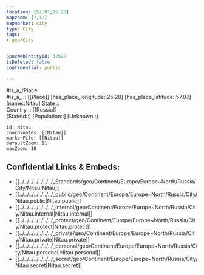 ```yaml
---
location: [57.07,25.28] 
mapzoom: [7,12] 
mapmarker: city 
type: City
tags:
- geo/City


SpocWebEntityId: 32928
isDeleted: false
confidential: public

---
```

#is_a_/Place  
#is_a_ :: [[Place]] 
[has_place_longitude::25.28] 
[has_place_latitude::57.07] 
[name::Nitau] 
State ::  
Country :: [[Russia]]  
[StateId::] 
[Population::] 
[Unknown::] 


```leaflet
id: Nitau
coordinates: [[Nitau]] 
markerFile: [[Nitau]] 
defaultZoom: 11 
maxZoom: 18
```


## Confidential Links & Embeds: 
- [[../../../../../../../_Standards/geo/Continent/Europe/Europe~North/Russia/City/Nitau|Nitau]] 
- [[../../../../../../../_public/geo/Continent/Europe/Europe~North/Russia/City/Nitau.public|Nitau.public]] 
- [[../../../../../../../_internal/geo/Continent/Europe/Europe~North/Russia/City/Nitau.internal|Nitau.internal]] 
- [[../../../../../../../_protect/geo/Continent/Europe/Europe~North/Russia/City/Nitau.protect|Nitau.protect]] 
- [[../../../../../../../_private/geo/Continent/Europe/Europe~North/Russia/City/Nitau.private|Nitau.private]] 
- [[../../../../../../../_personal/geo/Continent/Europe/Europe~North/Russia/City/Nitau.personal|Nitau.personal]] 
- [[../../../../../../../_secret/geo/Continent/Europe/Europe~North/Russia/City/Nitau.secret|Nitau.secret]] 
